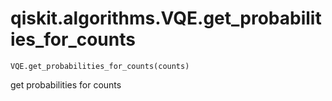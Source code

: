 # qiskit.algorithms.VQE.get\_probabilities\_for\_counts

`VQE.get_probabilities_for_counts(counts)`

get probabilities for counts
